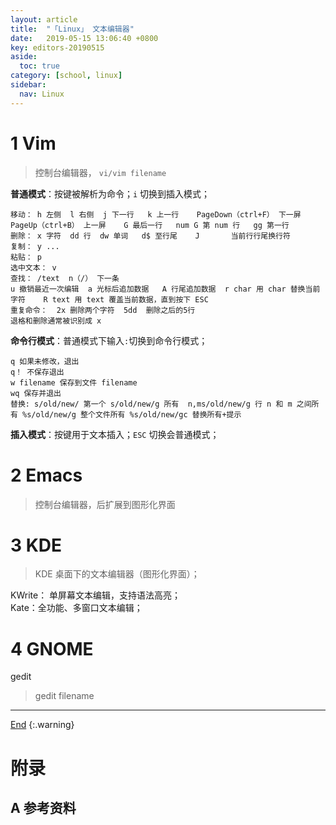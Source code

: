 ```yaml
---
layout: article
title:  "「Linux」 文本编辑器"
date:   2019-05-15 13:06:40 +0800
key: editors-20190515
aside:
  toc: true
category: [school, linux]
sidebar:
  nav: Linux
---
```

<span id="head"></span>

<!--more-->

# 1 Vim
>控制台编辑器， `vi/vim filename`

**普通模式**：按键被解析为命令；`i` 切换到插入模式；      
```
移动： h 左侧  l 右侧  j 下一行   k 上一行    PageDown（ctrl+F） 下一屏    PageUp（ctrl+B） 上一屏    G 最后一行   num G 第 num 行   gg 第一行
删除： x 字符  dd 行  dw 单词   d$ 至行尾    J       当前行行尾换行符
复制： y ...
粘贴： p
选中文本： v
查找： /text  n（/） 下一条
u 撤销最近一次编辑  a 光标后追加数据   A 行尾追加数据  r char 用 char 替换当前字符    R text 用 text 覆盖当前数据，直到按下 ESC
重复命令：  2x 删除两个字符  5dd  删除之后的5行
退格和删除通常被识别成 x
```
**命令行模式**：普通模式下输入`:`切换到命令行模式；   
```
q 如果未修改，退出
q！ 不保存退出
w filename 保存到文件 filename
wq 保存并退出
替换: s/old/new/ 第一个 s/old/new/g 所有  n,ms/old/new/g 行 n 和 m 之间所有 %s/old/new/g 整个文件所有 %s/old/new/gc 替换所有+提示
```
**插入模式**：按键用于文本插入；`ESC` 切换会普通模式；   

# 2 Emacs
>控制台编辑器，后扩展到图形化界面    


# 3 KDE
>KDE 桌面下的文本编辑器（图形化界面）；     

KWrite： 单屏幕文本编辑，支持语法高亮；     
Kate：全功能、多窗口文本编辑；    

# 4 GNOME
gedit    
>gedit filename




-------------------  
[End](#head)
{:.warning}  


# 附录
## A 参考资料
